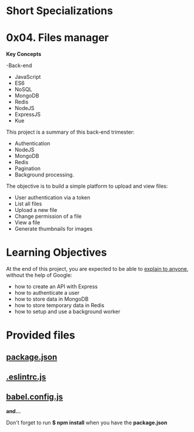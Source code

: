 # Short Specializations

# 0x04. Files manager

**Key Concepts**

-Back-end
- JavaScript
- ES6
- NoSQL
- MongoDB
- Redis
- NodeJS
- ExpressJS
- Kue

This project is a summary of this back-end trimester: 

- Authentication
- NodeJS
- MongoDB
- Redis
- Pagination
- Background processing.

The objective is to build a simple platform to upload and view files:

- User authentication via a token 
- List all files
- Upload a new file
- Change permission of a file
- View a file
- Generate thumbnails for images

# Learning Objectives

At the end of this project, you are expected to be able to [explain to anyone](https://fs.blog/feynman-learning-technique/), without the help of Google:

- how to create an API with Express
- how to authenticate a user
- how to store data in MongoDB
- how to store temporary data in Redis
- how to setup and use a background worker

# Provided files

## [package.json](./provided-files/package.json)
## [.eslintrc.js](./provided-files/.eslintrc.js)
## [babel.config.js](./provided-files/babel.config.js)

**and...**

Don't forget to run **$ npm install** when you have the **package.json**
